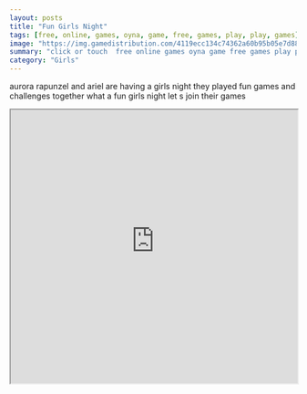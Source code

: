 ```yaml
---
layout: posts
title: "Fun Girls Night"
tags: [free, online, games, oyna, game, free, games, play, play, games]
image: "https://img.gamedistribution.com/4119ecc134c74362a60b95b05e7d8886.jpg"
summary: "click or touch  free online games oyna game free games play play games"
category: "Girls"
---
```


aurora rapunzel and ariel are having a girls night they played fun games and challenges together what a fun girls night let s join their games

<iframe width="100%" height="480px;" src="https://html5.gamedistribution.com/4119ecc134c74362a60b95b05e7d8886/"></iframe>